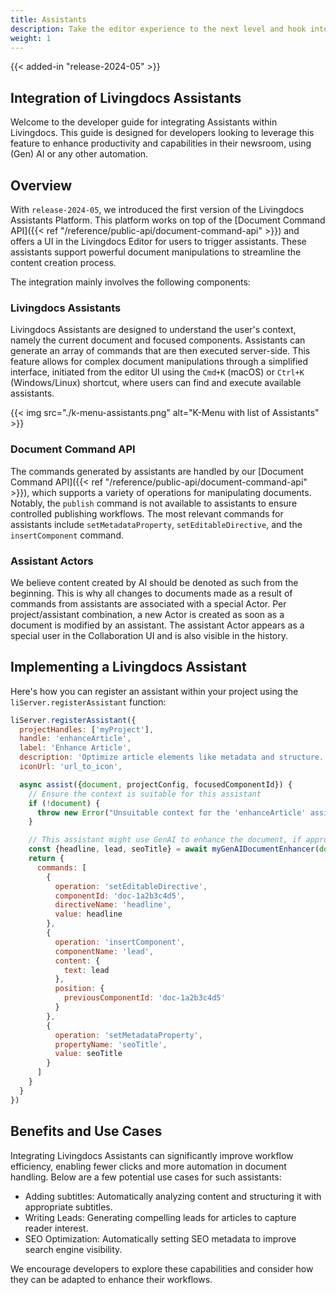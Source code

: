 ```yaml
---
title: Assistants
description: Take the editor experience to the next level and hook into Livingdocs Assistants
weight: 1
---
```


{{< added-in "release-2024-05" >}}

## Integration of Livingdocs Assistants

Welcome to the developer guide for integrating Assistants within Livingdocs.
This guide is designed for developers looking to leverage this feature to enhance productivity and capabilities in their newsroom, using (Gen) AI or any other automation.

## Overview

With `release-2024-05`, we introduced the first version of the Livingdocs Assistants Platform. This platform works on top of the [Document Command API]({{< ref "/reference/public-api/document-command-api" >}}) and offers a UI in the Livingdocs Editor for users to trigger assistants.
These assistants support powerful document manipulations to streamline the content creation process.

The integration mainly involves the following components:

### Livingdocs Assistants

Livingdocs Assistants are designed to understand the user's context, namely the current document and focused components.
Assistants can generate an array of commands that are then executed server-side.
This feature allows for complex document manipulations through a simplified interface,
initiated from the editor UI using the `Cmd+K` (macOS) or `Ctrl+K` (Windows/Linux) shortcut,
where users can find and execute available assistants.

{{< img src="./k-menu-assistants.png" alt="K-Menu with list of Assistants" >}}

### Document Command API

The commands generated by assistants are handled by our [Document Command API]({{< ref "/reference/public-api/document-command-api" >}}),
which supports a variety of operations for manipulating documents.
Notably, the `publish` command is not available to assistants to ensure controlled publishing workflows.
The most relevant commands for assistants include `setMetadataProperty`, `setEditableDirective`, and the `insertComponent` command.

### Assistant Actors

We believe content created by AI should be denoted as such from the beginning. This is why all changes to documents made
as a result of commands from assistants are associated with a special Actor.
Per project/assistant combination, a new Actor is created as soon as a document is modified by an assistant.
The assistant Actor appears as a special user in the Collaboration UI and is also visible in the history.

## Implementing a Livingdocs Assistant

Here's how you can register an assistant within your project using the `liServer.registerAssistant` function:

```javascript
liServer.registerAssistant({
  projectHandles: ['myProject'],
  handle: 'enhanceArticle',
  label: 'Enhance Article',
  description: 'Optimize article elements like metadata and structure.',
  iconUrl: 'url_to_icon',

  async assist({document, projectConfig, focusedComponentId}) {
    // Ensure the context is suitable for this assistant
    if (!document) {
      throw new Error("Unsuitable context for the 'enhanceArticle' assistant.");
    }

    // This assistant might use GenAI to enhance the document, if appropriate
    const {headline, lead, seoTitle} = await myGenAIDocumentEnhancer(document)
    return {
      commands: [
        {
          operation: 'setEditableDirective',
          componentId: 'doc-1a2b3c4d5',
          directiveName: 'headline',
          value: headline
        },
        {
          operation: 'insertComponent',
          componentName: 'lead',
          content: {
            text: lead
          },
          position: {
            previousComponentId: 'doc-1a2b3c4d5'
          }
        },
        {
          operation: 'setMetadataProperty',
          propertyName: 'seoTitle',
          value: seoTitle
        }
      ]
    }
  }
})
```

## Benefits and Use Cases

Integrating Livingdocs Assistants can significantly improve workflow efficiency, enabling fewer clicks and more automation in document handling.
Below are a few potential use cases for such assistants:

- Adding subtitles: Automatically analyzing content and structuring it with appropriate subtitles.
- Writing Leads: Generating compelling leads for articles to capture reader interest.
- SEO Optimization: Automatically setting SEO metadata to improve search engine visibility.

We encourage developers to explore these capabilities and consider how they can be adapted to enhance their workflows.
